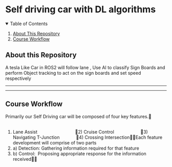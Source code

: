 # Self driving car with DL algorithms


<details open="open">
  <summary>Table of Contents</summary>
  <ol>
    <li><a href="#About-this-Repository">About This Repository</a></li>
    <li><a href="#Course-Workflow">Course Workflow</a></li>

  </ol>
</details>

## About this Repository
A tesla Like Car in ROS2 will follow lane , Use AI to classify Sign Boards and perform Object tracking to act on the sign boards and set speed respectively


----

----
## Course Workflow
Primarily our Self Driving car will be composed of four key features.                     
1) Lane Assist                              2) Cruise Control                     3) Navigating T-Junction             4) Crossing IntersectionEach feature development will comprise of two parts
2) a) Detection: Gathering information required for that feature
3) b) Control:  Proposing appropriate response for the information received
